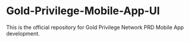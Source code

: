 # Gold-Privilege-Mobile-App-UI
This is the official repository for Gold Privilege Network PRD  Mobile App development. 
